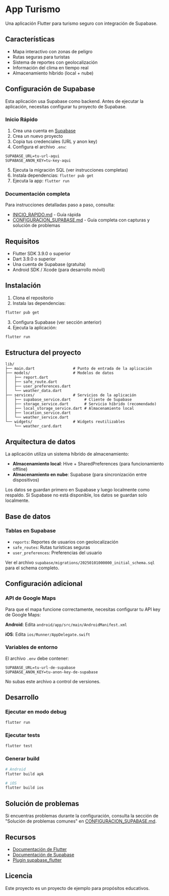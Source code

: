 # App Turismo

Una aplicación Flutter para turismo seguro con integración de Supabase.

## Características

- Mapa interactivo con zonas de peligro
- Rutas seguras para turistas
- Sistema de reportes con geolocalización
- Información del clima en tiempo real
- Almacenamiento híbrido (local + nube)

## Configuración de Supabase

Esta aplicación usa Supabase como backend. Antes de ejecutar la aplicación, necesitas configurar tu proyecto de Supabase.

### Inicio Rápido

1. Crea una cuenta en [Supabase](https://supabase.com)
2. Crea un nuevo proyecto
3. Copia tus credenciales (URL y anon key)
4. Configura el archivo `.env`:

```
SUPABASE_URL=tu-url-aqui
SUPABASE_ANON_KEY=tu-key-aqui
```

5. Ejecuta la migración SQL (ver instrucciones completas)
6. Instala dependencias: `flutter pub get`
7. Ejecuta la app: `flutter run`

### Documentación completa

Para instrucciones detalladas paso a paso, consulta:

- [INICIO_RAPIDO.md](./INICIO_RAPIDO.md) - Guía rápida
- [CONFIGURACION_SUPABASE.md](./CONFIGURACION_SUPABASE.md) - Guía completa con capturas y solución de problemas

## Requisitos

- Flutter SDK 3.9.0 o superior
- Dart 3.9.0 o superior
- Una cuenta de Supabase (gratuita)
- Android SDK / Xcode (para desarrollo móvil)

## Instalación

1. Clona el repositorio
2. Instala las dependencias:

```bash
flutter pub get
```

3. Configura Supabase (ver sección anterior)
4. Ejecuta la aplicación:

```bash
flutter run
```

## Estructura del proyecto

```
lib/
├── main.dart                 # Punto de entrada de la aplicación
├── models/                   # Modelos de datos
│   ├── report.dart
│   ├── safe_route.dart
│   ├── user_preferences.dart
│   └── weather_data.dart
├── services/                 # Servicios de la aplicación
│   ├── supabase_service.dart      # Cliente de Supabase
│   ├── storage_service.dart       # Servicio híbrido (recomendado)
│   ├── local_storage_service.dart # Almacenamiento local
│   ├── location_service.dart
│   └── weather_service.dart
└── widgets/                  # Widgets reutilizables
    └── weather_card.dart
```

## Arquitectura de datos

La aplicación utiliza un sistema híbrido de almacenamiento:

- **Almacenamiento local**: Hive + SharedPreferences (para funcionamiento offline)
- **Almacenamiento en nube**: Supabase (para sincronización entre dispositivos)

Los datos se guardan primero en Supabase y luego localmente como respaldo. Si Supabase no está disponible, los datos se guardan solo localmente.

## Base de datos

### Tablas en Supabase

- `reports`: Reportes de usuarios con geolocalización
- `safe_routes`: Rutas turísticas seguras
- `user_preferences`: Preferencias del usuario

Ver el archivo `supabase/migrations/20250101000000_initial_schema.sql` para el schema completo.

## Configuración adicional

### API de Google Maps

Para que el mapa funcione correctamente, necesitas configurar tu API key de Google Maps:

**Android**: Edita `android/app/src/main/AndroidManifest.xml`

**iOS**: Edita `ios/Runner/AppDelegate.swift`

### Variables de entorno

El archivo `.env` debe contener:

```
SUPABASE_URL=tu-url-de-supabase
SUPABASE_ANON_KEY=tu-anon-key-de-supabase
```

No subas este archivo a control de versiones.

## Desarrollo

### Ejecutar en modo debug

```bash
flutter run
```

### Ejecutar tests

```bash
flutter test
```

### Generar build

```bash
# Android
flutter build apk

# iOS
flutter build ios
```

## Solución de problemas

Si encuentras problemas durante la configuración, consulta la sección de "Solución de problemas comunes" en [CONFIGURACION_SUPABASE.md](./CONFIGURACION_SUPABASE.md).

## Recursos

- [Documentación de Flutter](https://docs.flutter.dev/)
- [Documentación de Supabase](https://supabase.com/docs)
- [Plugin supabase_flutter](https://pub.dev/packages/supabase_flutter)

## Licencia

Este proyecto es un proyecto de ejemplo para propósitos educativos.
